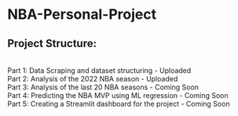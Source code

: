 # NBA-Personal-Project

## Project Structure: 
<br>
Part 1: Data Scraping and dataset structuring - Uploaded
<br>
Part 2: Analysis of the 2022 NBA season - Uploaded
<br>
Part 3: Analysis of the last 20 NBA seasons - Coming Soon 
<br>
Part 4: Predicting the NBA MVP using ML regression - Coming Soon 
<br>
Part 5: Creating a Streamlit dashboard for the project - Coming Soon 







